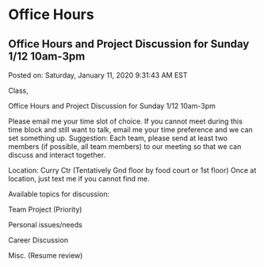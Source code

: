 # Office Hours

## Office Hours and Project Discussion for Sunday 1/12 10am-3pm

Posted on: Saturday, January 11, 2020 9:31:43 AM EST

Class,

Office Hours and Project Discussion for Sunday 1/12 10am-3pm

Please email me your time slot of choice. If you cannot meet during this time block and still want to talk, email me your time preference and we can set something up.  Suggestion: Each team, please send at least two members (if possible, all team members) to our meeting so that we can discuss and interact together.

Location: Curry Ctr (Tentatively Gnd floor by food court or 1st floor) Once at location, just text me if you cannot find me.

Available topics for discussion:

Team Project (Priority)

Personal issues/needs

Career Discussion

Misc. (Resume review)